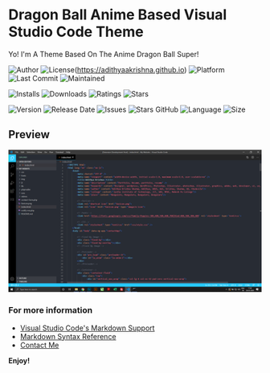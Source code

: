 # Dragon Ball Anime Based Visual Studio Code Theme

Yo! I'm A Theme Based On The Anime Dragon Ball Super! <br>

![Author](https://img.shields.io/badge/author-thedevilx-red)
![License](https://img.shields.io/badge/license-MIT-brightgreen)(https://adithyaakrishna.github.io)
![Platform](https://img.shields.io/badge/platform-Visual%20Studio%20Code-blue)
![Last Commit](https://img.shields.io/github/last-commit/thedevilx/dbs-vsc-theme)
![Maintained](https://img.shields.io/maintenance/yes/2020)

![Installs](https://img.shields.io/visual-studio-marketplace/i/thedevilx.dragon-ball)
![Downloads](https://img.shields.io/visual-studio-marketplace/d/thedevilx.dragon-ball)
![Ratings](https://img.shields.io/visual-studio-marketplace/r/thedevilx.dragon-ball)
![Stars](https://img.shields.io/visual-studio-marketplace/stars/thedevilx.dragon-ball)

![Version](https://img.shields.io/visual-studio-marketplace/v/thedevilx.drbon-ball)
![Release Date](https://img.shields.io/github/release-date/thedevilx/dbs-vsc-theme)
![Issues](https://img.shields.io/github/issues/thedevilx/dbs-vsc-theme)
![Stars GitHub](https://img.shields.io/github/stars/thedevilx/dbs-vsc-theme)
![Language](https://img.shields.io/github/languages/top/thedvilx/dbs-vsc-theme)
![Size](https://img.shields.io/github/repo-size/thedevilx/dbs-vsc-theme)


## Preview
![Cover](pics/1.png)

### For more information
* [Visual Studio Code's Markdown Support](http://code.visualstudio.com/docs/languages/markdown)
* [Markdown Syntax Reference](https://help.github.com/articles/markdown-basics/)
* [Contact Me](https://thedevilx.github.io/)

**Enjoy!**
